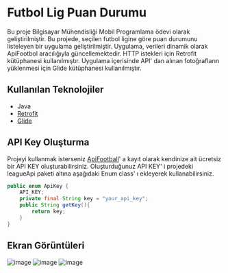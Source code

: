 # Futbol Lig Puan Durumu
Bu proje Bilgisayar Mühendisliği Mobil Programlama ödevi olarak geliştirilmiştir. Bu projede, seçilen futbol ligine göre puan durumunu listeleyen bir uygulama geliştirilmiştir. Uygulama, verileri dinamik olarak ApiFootbol aracılığıyla güncellemektedir. HTTP istekleri için Retrofit kütüphanesi kullanılmıştır. Uygulama içerisinde API' dan alınan fotoğrafların yüklenmesi için Glide kütüphanesi kullanılmıştır.

## Kullanılan Teknolojiler
- Java
- [Retrofit](https://square.github.io/retrofit)
- [Glide](https://github.com/bumptech/glide)

## API Key Oluşturma
Projeyi kullanmak isterseniz [ApiFootball](https://apifootball.com/register/)' a kayıt olarak kendinize ait ücretsiz bir API KEY oluşturabilirsiniz.
Oluşturduğunuz API KEY' i projedeki leagueApi paketi altına aşağıdaki Enum class' ı ekleyerek kullanabilirsiniz.

```java
public enum ApiKey {
    API_KEY;
    private final String key = "your_api_key";
    public String getKey(){
        return key;
    }
}
```

## Ekran Görüntüleri
![image](https://user-images.githubusercontent.com/66082185/228779356-23a8ea4c-5067-45dd-80b7-f73d20c32ac8.png)
![image](https://user-images.githubusercontent.com/66082185/228780409-a6723cc6-7f6d-4d53-8ab7-1b76b25a07ea.png)
![image](https://user-images.githubusercontent.com/66082185/228779907-9153f520-a72d-4486-85ca-3496687230ca.png)

